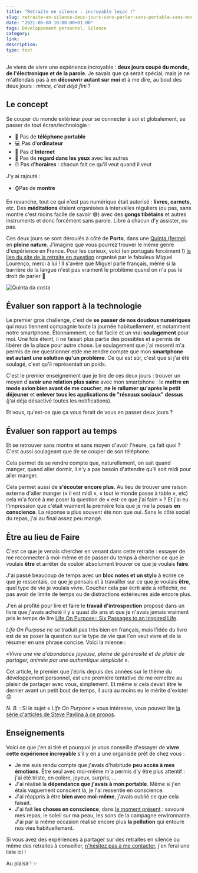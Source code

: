 ```yaml
---
title: "Retraite en silence : incroyable leçon !"
slug: retraite-en-silence-deux-jours-sans-parler-sans-portable-sans-montre
date: "2021-06-08 10:00:00+01:00"
tags: Développement personnel, Silence
category: 
link: 
description: 
type: text
---
```


Je viens de vivre une expérience incroyable : __deux jours coupé du monde, de l'électronique et de la parole__. Je savais que ça serait spécial, mais je ne m'attendais pas à en __découvrir autant sur moi__ et à me dire, au bout des deux jours : _mince, c'est déjà fini_ ?

<!-- TEASER_END -->

## Le concept

Se couper du monde extérieur pour se connecter à soi et globalement, se passer de tout écran/technologie :

- 📵 Pas de __téléphone portable__
- 💻 Pas d'__ordinateur__
- 🔗 Pas d'__Internet__
- 👀 Pas de __regard dans les yeux__ avec les autres
- ⏰ Pas d'__horaires__ : chacun fait ce qu'il veut quand il veut

J'y ai rajouté :
- ⌚Pas de __montre__

En revanche, tout ce qui n'est pas numérique était autorisé : __livres, carnets__, etc. Des __méditations__ étaient organisées à intervalles réguliers (ou pas, sans montre c'est moins facile de savoir 😅) avec des __gongs tibétains__ et autres instruments et donc forcément sans parole. Libre à chacun d'y assister, ou pas.

Ces deux jours se sont déroulés à côté de __Porto__, dans une [Quinta (ferme)](https://www.quintadacosta.pt/) en __pleine nature__. J'imagine que vous pourrez trouver le même genre d'expérience en France. Pour les curieux, voici (en portugais forcément !) [le lien du site de la retraite en question](https://www.retirodesilencio.com/) organisé par le fabuleux Miguel Lourenço, merci à lui ! Il s'avère que Miguel parle français, même si la barrière de la langue n'est pas vraiment le problème quand on n'a pas le droit de parler 🥸

![Quinta da costa](/images/quinta_da_costa.jpg)


## Évaluer son rapport à la technologie

Le premier gros challenge, c'est de __se passer de nos doudous numériques__ qui nous tiennent compagnie toute la journée habituellement, et notamment notre smartphone. Étonnamment, ce fut facile et un vrai __soulagement__ pour moi. Une fois éteint, il ne faisait plus partie des possibles et a permis de libérer de la place pour autre chose. Le soulagement que j'ai ressenti m'a permis de me questionner etde me rendre compte que mon __smartphone est autant une solution qu'un problème__. Ce qui est sûr, c'est que si j'ai été soulagé, c'est qu'il représentait un poids.

C'est le premier enseignement que je tire de ces deux jours : trouver un moyen d'__avoir une relation plus saine__ avec mon smartphone : le __mettre en mode avion bien avant de me coucher__, __ne le rallumer qu'après le petit déjeuner__ et __enlever tous les applications de "réseaux sociaux" dessus__ (j'ai déja désactivé toutes les notifications).

Et vous, qu'est-ce que ça vous ferait de vous en passer deux jours ?

## Évaluer son rapport au temps

Et se retrouver sans montre et sans moyen d'avoir l'heure, ça fait quoi ? C'est aussi soulageant que de se couper de son téléphone.

Cela permet de se rendre compte que, naturellement, on sait quand manger, quand aller dormir, il n'y a pas besoin d'attendre qu'il soit midi pour aller manger.

Cela permet aussi de __s'écouter encore plus__. Au lieu de trouver une raison externe d'aller manger (« il est midi », « tout le monde passe à table », etc) cela m'a forcé à me poser la question de « est-ce que j'ai faim » ? Et j'ai eu l'impression que c'était vraiment la première fois que je me la posais __en conscience__. La réponse a plus souvent été non que oui. Sans le côté social du repas, j'ai au final assez peu mangé.

## Être au lieu de Faire

C'est ce que je venais chercher en venant dans cette retraite : essayer de me reconnecter à moi-même et de passer du temps à chercher ce que je voulais __être__ et arrêter de vouloir absolument trouver ce que je voulais __faire__.

J'ai passé beaucoup de temps avec un __bloc notes et un stylo__ à écrire ce que je ressentais, ce que je pensais et à travailler sur ce que je voulais __être__, quel type de vie je voulais vivre. Coucher cela par écrit aide à réfléchir, ne pas avoir de limite de temps ou de distractions extérieures aide encore plus.

J'en ai profité pour lire et faire le __travail d'introspection__ proposé dans un livre que j'avais acheté il y a quasi dix ans et que je n'avais jamais vraiment pris le temps de lire [Life On Purpose:: Six Passages to an Inspired Life](https://www.amazon.fr/Life-Purpose-Passages-Inspired-English-ebook/dp/B009ABMG9I/).

_Life On Purpose_ ne se traduit pas très bien en français, mais l'idée du livre est de se poser la question sur le type de vie que l'on veut vivre et de la résumer en une phrase concise. Voici la mienne :

«_Vivre une vie d'abondance joyeuse, pleine de générosité et de plaisir de partager, animée par une authentique simplicité_ ».

Cet article, le premier que j'écris depuis des années sur le thème du développement personnel, est une première tentative de me remettre au plaisir de partager avec vous, simplement. Et même si cela devait être le dernier avant un petit bout de temps, il aura au moins eu le mérite d'exister 😊

_N. B._ : Si le sujet « _Life On Purpose_ » vous intéresse, vous pouvez lire [la série d'articles de Steve Pavlina à ce propos](https://stevepavlina.com/blog/2005/06/the-meaning-of-life-discover-your-purpose/).

## Enseignements

Voici ce que j'en ai tiré et pourquoi je vous conseille d'essayer de __vivre cette expérience incroyable__ s'il y en a une organisée prêt de chez vous :

- Je me suis rendu compte que j'avais d'habitude __peu accès à mes émotions__. Être seul avec moi-même m'a permis d'y être plus attentif : j'ai été triste, en colère, joyeux, surpris, …
- J'ai réalisé la __dépendance que j'avais à mon portable__. Même si j'en étais vaguement conscient là, je l'ai ressentie en conscience.
- J'ai réappris à être __bien avec moi-même__, j'avais oublié ce que cela faisait.
- J'ai fait __les choses en conscience__, dans [le moment présent](/blog/fr/le-pouvoir-du-moment-pr%C3%A9sent) : savouré mes repas, le soleil sur ma peau, les sons de la campagne environnante. J'ai par la même occasion réalisé encore plus __la pollution__ qui entoure nos vies habituellement.

Si vous avez des expériences à partager sur des retraites en silence ou même des retraites à conseiller, [n'hésitez pas à me contacter](/about), j'en ferai une liste ici !

Au plaisir ! ✨
